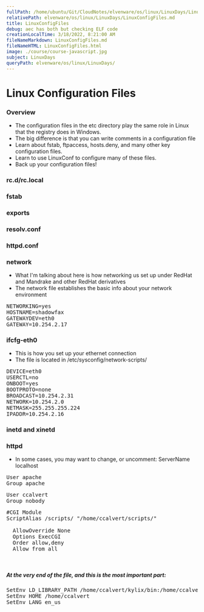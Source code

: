 ```yaml
---
fullPath: /home/ubuntu/Git/CloudNotes/elvenware/os/linux/LinuxDays/LinuxConfigFiles.md
relativePath: elvenware/os/linux/LinuxDays/LinuxConfigFiles.md
title: LinuxConfigFiles
debug: aec has both but checking ELF code
creationLocalTime: 3/18/2022, 8:21:00 AM
fileNameMarkdown: LinuxConfigFiles.md
fileNameHTML: LinuxConfigFiles.html
image: ./course/course-javascript.jpg
subject: LinuxDays
queryPath: elvenware/os/linux/LinuxDays/
---
```


<!-- toc -->
<!-- tocstop -->

<HTML>
<HEAD>
  <TITLE>Configuration Files</TITLE>
  <meta NAME="AUTHOR" CONTENT="Charlie Calvert">
  <script language="JavaScript" src="/charlie/libs/scripts/MeyerStyleSwitch.js" type="text/javascript"></script>  
<!--#include virtual="../../scripts/HeaderInfo.html" -->
</HEAD>
  <BODY>

  <h1>Linux Configuration Files</h1>


  <H3>Overview</H3>
  <UL>
    <li>The configuration files in the etc directory play the same role in Linux 
    that the registry does in Windows.</LI>
    <LI>The big difference is that you can write comments in a configuration file</LI>
    <LI>Learn about fstab, ftpaccess, hosts.deny, and many other key configuration 
    files. </LI>
    <LI>Learn to use LinuxConf to configure many of these files.</li>
    <LI>Back up your configuration files!</LI>
  </UL>

  <h3>rc.d/rc.local</h3>


  <h3>fstab</h3>


  <H3>exports</H3>

  <H3>resolv.conf</H3>

  <H3>httpd.conf</H3>

  <H3>network</H3>
  <UL>
    <LI>What I'm talking about here is how networking us set up under RedHat and 
    Mandrake and other RedHat derivatives</LI>
    <LI>The network file establishes the basic info about your network environment</LI>
  </UL>

  <PRE>NETWORKING=yes
HOSTNAME=shadowfax
GATEWAYDEV=eth0
GATEWAY=10.254.2.17</PRE>

  <H3>ifcfg-eth0</H3>
  <UL>
    <LI>This is how you set up your ethernet connection</LI>
    <LI>The file is located in /etc/sysconfig/network-scripts/</LI>
  </UL>

  <PRE>DEVICE=eth0
USERCTL=no
ONBOOT=yes
BOOTPROTO=none
BROADCAST=10.254.2.31
NETWORK=10.254.2.0
NETMASK=255.255.255.224
IPADDR=10.254.2.16</PRE>

  <H3>inetd and xinetd</H3>


  <H3>httpd</H3>
  <UL>
    <LI>In some cases, you may want to change, or uncomment: ServerName localhost</LI>
  </UL>

  <PRE>User apache
Group apache</PRE>

  <PRE>User ccalvert
Group nobody</PRE>

  <PRE>#CGI Module
ScriptAlias /scripts/ "/home/ccalvert/scripts/"
<Directory "/home/ccalvert/scripts">
  AllowOverride None
  Options ExecCGI
  Order allow,deny
  Allow from all
</Directory>
  </PRE>


  <H5>At the very end of the file, and this is the most important part:</H5>

  <PRE>
SetEnv LD_LIBRARY_PATH /home/ccalvert/kylix/bin:/home/ccalvert/kylix
SetEnv HOME /home/ccalvert
SetEnv LANG en_us

  </PRE>
  </BODY>
</HTML>
